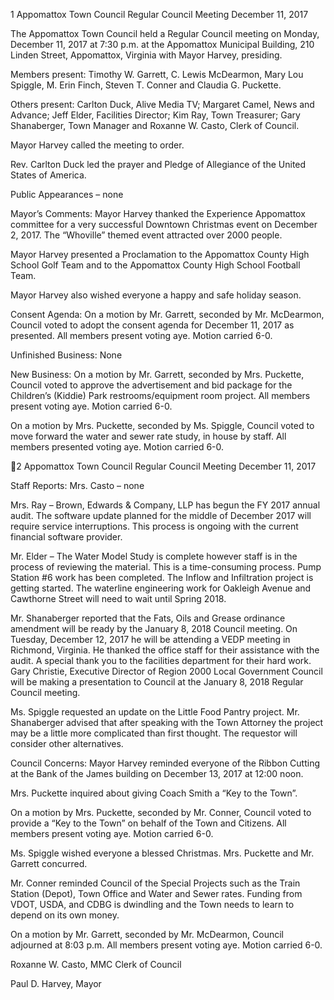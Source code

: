 1  Appomattox Town Council
Regular Council Meeting
December 11, 2017

The Appomattox Town Council held a Regular Council meeting on Monday, December 11, 2017
at 7:30 p.m. at the Appomattox Municipal Building, 210 Linden Street, Appomattox, Virginia
with Mayor Harvey, presiding.

Members present:  Timothy W. Garrett, C. Lewis McDearmon, Mary Lou Spiggle, M. Erin
Finch, Steven T. Conner and Claudia G. Puckette.

Others present:  Carlton Duck, Alive Media TV; Margaret Camel, News and Advance; Jeff
Elder, Facilities Director; Kim Ray, Town Treasurer; Gary Shanaberger, Town Manager and
Roxanne W. Casto, Clerk of Council.

Mayor Harvey called the meeting to order.

Rev. Carlton Duck led the prayer and Pledge of Allegiance of the United States of America.

Public Appearances – none

Mayor’s Comments:
Mayor Harvey thanked the Experience Appomattox committee for a very successful Downtown
Christmas event on December 2, 2017.  The “Whoville” themed event attracted over 2000
people.

Mayor Harvey presented a Proclamation to the Appomattox County High School Golf Team and
to the Appomattox County High School Football Team.

Mayor Harvey also wished everyone a happy and safe holiday season.

Consent Agenda:
On a motion by Mr. Garrett, seconded by Mr. McDearmon, Council voted to adopt the consent
agenda for December 11, 2017 as presented.  All members present voting aye.
Motion carried 6-0.

Unfinished Business:
None

New Business:
On a motion by Mr. Garrett, seconded by Mrs. Puckette, Council voted to approve the
advertisement and bid package for the Children’s (Kiddie) Park restrooms/equipment room
project.  All members present voting aye.  Motion carried 6-0.

On a motion by Mrs. Puckette, seconded by Ms. Spiggle, Council voted to move forward the
water and sewer rate study, in house by staff.  All members presented voting aye.  Motion carried
6-0.

2  Appomattox Town Council
Regular Council Meeting
December 11, 2017

Staff Reports:
Mrs. Casto – none

Mrs. Ray – Brown, Edwards & Company, LLP has begun the FY 2017 annual audit.  The
software update planned for the middle of December 2017 will require service interruptions.
This process is ongoing with the current financial software provider.

Mr. Elder – The Water Model Study is complete however staff is in the process of reviewing the
material.  This is a time-consuming process.  Pump Station #6 work has been completed.  The
Inflow and Infiltration project is getting started.  The waterline engineering work for Oakleigh
Avenue and Cawthorne Street will need to wait until Spring 2018.

Mr. Shanaberger reported that the Fats, Oils and Grease ordinance amendment will be ready by
the January 8, 2018 Council meeting.  On Tuesday, December 12, 2017 he will be attending a
VEDP meeting in Richmond, Virginia.  He thanked the office staff for their assistance with the
audit.  A special thank you to the facilities department for their hard work.  Gary Christie,
Executive Director of Region 2000 Local Government Council will be making a presentation to
Council at the January 8, 2018 Regular Council meeting.

Ms. Spiggle requested an update on the Little Food Pantry project.  Mr. Shanaberger advised that
after speaking with the Town Attorney the project may be a little more complicated than first
thought.  The requestor will consider other alternatives.

Council Concerns:
Mayor Harvey reminded everyone of the Ribbon Cutting at the Bank of the James building on
December 13, 2017 at 12:00 noon.

Mrs. Puckette inquired about giving Coach Smith a “Key to the Town”.

On a motion by Mrs. Puckette, seconded by Mr. Conner, Council voted to provide a “Key to the
Town” on behalf of the Town and Citizens.  All members present voting aye.
Motion carried 6-0.

Ms. Spiggle wished everyone a blessed Christmas.  Mrs. Puckette and Mr. Garrett concurred.

Mr. Conner reminded Council of the Special Projects such as the Train Station (Depot), Town
Office and Water and Sewer rates.  Funding from VDOT, USDA, and CDBG is dwindling and
the Town needs to learn to depend on its own money.

On a motion by Mr. Garrett, seconded by Mr. McDearmon, Council adjourned at 8:03 p.m.  All
members present voting aye.  Motion carried 6-0.

Roxanne W. Casto, MMC
Clerk of Council

Paul D. Harvey, Mayor

